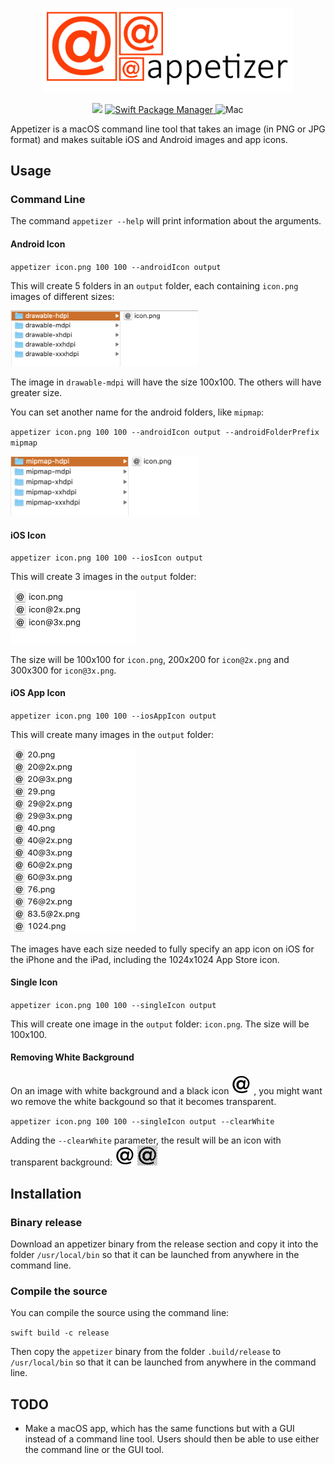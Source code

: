 <p align="center">
    <img src="Images/logo.png" width="400" alt="Appetizer"/>
</p>

<p align="center">
    <img src="https://img.shields.io/badge/Swift-5-orange.svg"/>
    <a href="https://swift.org/package-manager">
        <img src="https://img.shields.io/badge/spm-compatible-brightgreen.svg?style=flat" alt="Swift Package Manager" />
    </a>
    <img src="https://img.shields.io/badge/platforms-mac-brightgreen.svg?style=flat" alt="Mac" />
</p>

Appetizer is a macOS command line tool that takes an image (in PNG or JPG format) and makes suitable iOS and Android images and app icons.

## Usage

### Command Line

The command `appetizer --help` will print information about the arguments.

#### Android Icon

`appetizer icon.png 100 100 --androidIcon output`

This will create 5 folders in an `output` folder, each containing `icon.png` images of different sizes:

<img src="Images/s_android_drawable.png" width="300" alt="Android drawable"/>

The image in `drawable-mdpi` will have the size 100x100. The others will have greater size.

You can set another name for the android folders, like `mipmap`:

`appetizer icon.png 100 100 --androidIcon output --androidFolderPrefix mipmap`

<img src="Images/s_android_mipmap.png" width="300" alt="Android mipmap"/>

#### iOS Icon

`appetizer icon.png 100 100 --iosIcon output`

This will create 3 images in the `output` folder:

<img src="Images/s_ios.png" width="200" alt="iOS icon"/>

The size will be 100x100 for `icon.png`, 200x200 for `icon@2x.png` and 300x300 for `icon@3x.png`.

#### iOS App Icon

`appetizer icon.png 100 100 --iosAppIcon output`

This will create many images in the `output` folder:

<img src="Images/s_ios_app_icon_1.png" width="200" alt="iOS app icon"/>

The images have each size needed to fully specify an app icon on iOS for the iPhone and the iPad, including the 1024x1024 App Store icon.

#### Single Icon

`appetizer icon.png 100 100 --singleIcon output`

This will create one image in the `output` folder: `icon.png`. The size will be 100x100.

#### Removing White Background

On an image with white background and a black icon <img src="Images/icon.png" width="32"/>
, you might want wo remove the white backgound so that it becomes transparent.

`appetizer icon.png 100 100 --singleIcon output --clearWhite`

Adding the `--clearWhite` parameter, the result will be an icon with transparent background: <img src="Images/t.png" width="32"/> <img src="Images/s_transparent.png" width="32"/>


## Installation

### Binary release

Download an appetizer binary from the release section and copy it into the folder `/usr/local/bin` so that it can be launched from anywhere in the command line.

### Compile the source

You can compile the source using the command line:

`swift build -c release`

Then copy the `appetizer` binary from the folder `.build/release` to `/usr/local/bin` so that it can be launched from anywhere in the command line.

## TODO

* Make a macOS app, which has the same functions but with a GUI instead of a command line tool. Users should then be able to use either the command line or the GUI tool.
